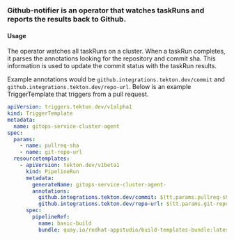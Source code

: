 ### Github-notifier is an operator that watches taskRuns and reports the results back to Github.

#### Usage
The operator watches all taskRuns on a cluster. When a taskRun completes,
it parses the annotations looking for the repository and commit sha.
This information is used to update the commit status with the taskRun results.

Example annotations would be `github.integrations.tekton.dev/commit` and
`github.integrations.tekton.dev/repo-url`. Below is an example TriggerTemplate
that triggers from a pull request.

```yaml
apiVersion: triggers.tekton.dev/v1alpha1
kind: TriggerTemplate
metadata:
  name: gitops-service-cluster-agent
spec:
  params:
    - name: pullreq-sha
    - name: git-repo-url
  resourcetemplates:
    - apiVersion: tekton.dev/v1beta1
      kind: PipelineRun
      metadata:
        generateName: gitops-service-cluster-agent-
        annotations:
          github.integrations.tekton.dev/commit: $(tt.params.pullreq-sha)
          github.integrations.tekton.dev/repo-url: $(tt.params.git-repo-url)
      spec:
        pipelineRef:
          name: basic-build
          bundle: quay.io/redhat-appstudio/build-templates-bundle:latest
```
